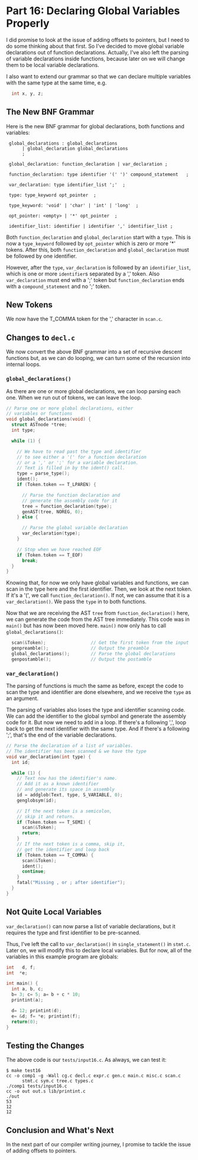 # Part 16: Declaring Global Variables Properly

I did promise to look at the issue of adding offsets to pointers, but
I need to do some thinking about that first. So I've decided to move
global variable declarations out of function declarations. Actually,
I've also left the parsing of variable declarations inside functions, because
later on we will change them to be local variable declarations.

I also want to extend our grammar so that we can declare multiple
variables with the same type at the same time, e.g.

```c
  int x, y, z;
```

## The New BNF Grammar

Here is the new BNF grammar for global declarations, both functions and
variables:

```
 global_declarations : global_declarations 
      | global_declaration global_declarations
      ;

 global_declaration: function_declaration | var_declaration ;

 function_declaration: type identifier '(' ')' compound_statement   ;

 var_declaration: type identifier_list ';'  ;

 type: type_keyword opt_pointer  ;
 
 type_keyword: 'void' | 'char' | 'int' | 'long'  ;
 
 opt_pointer: <empty> | '*' opt_pointer  ;
 
 identifier_list: identifier | identifier ',' identifier_list ;
```

Both `function_declaration` and `global_declaration` start with a `type`.
This is now a `type_keyword` followed by `opt_pointer` which is zero or more
'*' tokens. After this, both `function_declaration` and `global_declaration`
must be followed by one identifier.

However, after the `type`, `var_declaration` is followed by an
`identifier_list`, which is one or more `identifier`s separated by a ',' token.
Also `var_declaration` must end with a ';' token but `function_declaration`
ends with a `compound_statement` and no ';' token.

## New Tokens

We now have the T_COMMA token for the ',' character in `scan.c`.

## Changes to `decl.c`

We now convert the above BNF grammar into a set of recursive descent
functions but, as we can do looping, we can turn some of the recursion
into internal loops.

### `global_declarations()`

As there are one or more global declarations, we can loop parsing
each one. When we run out of tokens, we can leave the loop.

```c
// Parse one or more global declarations, either
// variables or functions
void global_declarations(void) {
  struct ASTnode *tree;
  int type;

  while (1) {

    // We have to read past the type and identifier
    // to see either a '(' for a function declaration
    // or a ',' or ';' for a variable declaration.
    // Text is filled in by the ident() call.
    type = parse_type();
    ident();
    if (Token.token == T_LPAREN) {

      // Parse the function declaration and
      // generate the assembly code for it
      tree = function_declaration(type);
      genAST(tree, NOREG, 0);
    } else {

      // Parse the global variable declaration
      var_declaration(type);
    }

    // Stop when we have reached EOF
    if (Token.token == T_EOF)
      break;
  }
}
```

Knowing that, for now we only have global variables and functions, we
can scan in the type here and the first identifier. Then, we look at
the next token. If it's a '(', we call `function_declaration()`. If not,
we can assume that it is a  `var_declaration()`. We pass the `type`
in to both functions.

Now that we are receiving the AST `tree` from `function_declaration()`
here, we can generate the code from the AST tree immediately. This code
was in `main()` but has now been moved here. `main()` now only has to 
call `global_declarations()`:

```c
  scan(&Token);                 // Get the first token from the input
  genpreamble();                // Output the preamble
  global_declarations();        // Parse the global declarations
  genpostamble();               // Output the postamble
```

### `var_declaration()`

The parsing of functions is much the same as before, except the code
to scan the type and identifier are done elsewhere, and we receive the
`type` as an argument.

The parsing of variables also loses the type and identifier scanning code.
We can add the identifier to the global symbol and generate the assembly
code for it. But now we need to add in a loop. If there's a following ',',
loop back to get the next identifier with the same type. And if there's
a following ';', that's the end of the variable declarations.

```c
// Parse the declaration of a list of variables.
// The identifier has been scanned & we have the type
void var_declaration(int type) {
  int id;

  while (1) {
    // Text now has the identifier's name.
    // Add it as a known identifier
    // and generate its space in assembly
    id = addglob(Text, type, S_VARIABLE, 0);
    genglobsym(id);

    // If the next token is a semicolon,
    // skip it and return.
    if (Token.token == T_SEMI) {
      scan(&Token);
      return;
    }
    // If the next token is a comma, skip it,
    // get the identifier and loop back
    if (Token.token == T_COMMA) {
      scan(&Token);
      ident();
      continue;
    }
    fatal("Missing , or ; after identifier");
  }
}
```

## Not Quite Local Variables

`var_declaration()` can now parse a list of variable declarations, but
it requires the type and first identifier to be pre-scanned.

Thus, I've left the call to `var_declaration()` in `single_statement()`
in `stmt.c`. Later on, we will modify this to declare local variables.
But for now, all of the variables in this example program are globals:

```c
int   d, f;
int  *e;

int main() {
  int a, b, c;
  b= 3; c= 5; a= b + c * 10;
  printint(a);

  d= 12; printint(d);
  e= &d; f= *e; printint(f);
  return(0);
}
```

## Testing the Changes

The above code is our `tests/input16.c`. As always, we can test it:

```
$ make test16
cc -o comp1 -g -Wall cg.c decl.c expr.c gen.c main.c misc.c scan.c
      stmt.c sym.c tree.c types.c
./comp1 tests/input16.c
cc -o out out.s lib/printint.c
./out
53
12
12
```


## Conclusion and What's Next

In the next part of our compiler writing journey,
I promise to tackle the issue of adding offsets to pointers.
